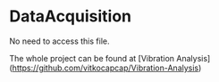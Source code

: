 # DataAcquisition

No need to access this file.

The whole project can be found at [Vibration Analysis] (https://github.com/vitkocapcap/Vibration-Analysis)
